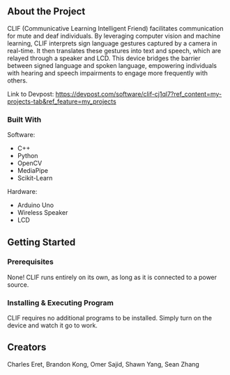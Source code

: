 ## About the Project

CLIF (Communicative Learning Intelligent Friend) facilitates communication for mute and deaf individuals. By leveraging computer vision and machine learning, CLIF interprets sign language gestures captured by a camera in real-time. It then translates these gestures into text and speech, which are relayed through a speaker and LCD. This device bridges the barrier between signed language and spoken language, empowering individuals with hearing and speech impairments to engage more frequently with others.

Link to Devpost: https://devpost.com/software/clif-cj1ql7?ref_content=my-projects-tab&ref_feature=my_projects

### Built With

Software:
* C++
* Python
* OpenCV
* MediaPipe
* Scikit-Learn

Hardware:
* Arduino Uno
* Wireless Speaker
* LCD

## Getting Started

### Prerequisites

None! CLIF runs entirely on its own, as long as it is connected to a power source.

### Installing & Executing Program

CLIF requires no additional programs to be installed. Simply turn on the device and watch it go to work.

## Creators

Charles Eret, Brandon Kong, Omer Sajid, Shawn Yang, Sean Zhang
